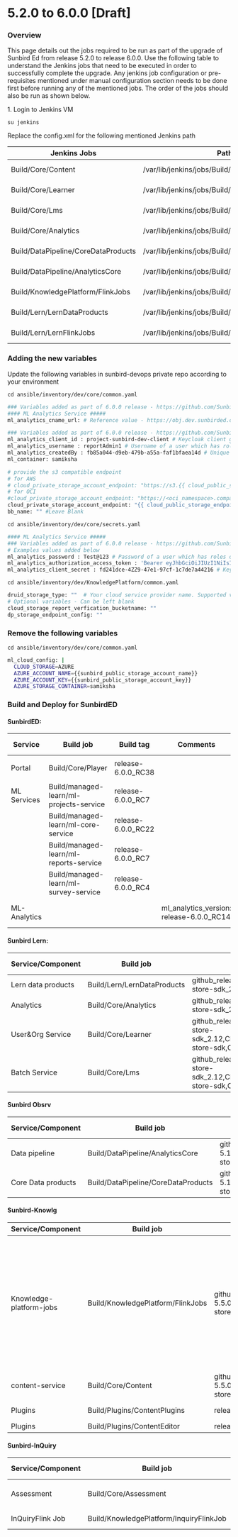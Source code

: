 # 5.2.0 to 6.0.0 \[Draft]

###

### Overview <a href="#user-content-overview" id="user-content-overview"></a>

This page details out the jobs required to be run as part of the upgrade of Sunbird Ed from release 5.2.0 to release 6.0.0. Use the following table to understand the Jenkins jobs that need to be executed in order to successfully complete the upgrade. Any jenkins job configuration or pre-requisites mentioned under manual configuration section needs to be done first before running any of the mentioned jobs. The order of the jobs should also be run as shown below.

1\. Login to Jenkins VM

```su jenkins```


Replace the config.xml for the following mentioned Jenkins path

| Jenkins Jobs  | Path of Jenkins Server  | Update Jenkins job URL  |
|---|---|---|
| Build/Core/Content  | /var/lib/jenkins/jobs/Build/jobs/Core/jobs/Content  |  https://raw.githubusercontent.com/project-sunbird/sunbird-devops/release-6.0.0/deploy/jenkins/jobs/Build/jobs/Core/jobs/Content/config.xml |
| Build/Core/Learner  | /var/lib/jenkins/jobs/Build/jobs/Core/jobs/Learner  |  https://raw.githubusercontent.com/project-sunbird/sunbird-devops/blob/release-6.0.0/deploy/jenkins/jobs/Build/jobs/Core/jobs/Learner/config.xml |
|Build/Core/Lms   | /var/lib/jenkins/jobs/Build/jobs/Core/jobs/Lms  | https://raw.githubusercontent.com/project-sunbird/sunbird-devops/blob/release-6.0.0/deploy/jenkins/jobs/Build/jobs/Core/jobs/Lms/config.xml  |
| Build/Core/Analytics  | /var/lib/jenkins/jobs/Build/jobs/Core/jobs/Analytics  |  https://raw.githubusercontent.com/project-sunbird/sunbird-devops/blob/release-6.0.0/deploy/jenkins/jobs/Build/jobs/Core/jobs/Analytics/config.xml |
|  Build/DataPipeline/CoreDataProducts | /var/lib/jenkins/jobs/Build/jobs/DataPipeline/jobs/CoreDataProducts  |  https://raw.githubusercontent.com/project-sunbird/sunbird-devops/blob/release-6.0.0/deploy/jenkins/jobs/Build/jobs/DataPipeline/jobs/CoreDataProducts/config.xml |
| Build/DataPipeline/AnalyticsCore  |  /var/lib/jenkins/jobs/Build/jobs/DataPipeline/jobs/AnalyticsCore | https://raw.githubusercontent.com/project-sunbird/sunbird-devops/blob/release-6.0.0/deploy/jenkins/jobs/Build/jobs/DataPipeline/jobs/AnalyticsCore/config.xml  |
| Build/KnowledgePlatform/FlinkJobs  | /var/lib/jenkins/jobs/Build/jobs/KnowledgePlatform/jobs/FlinkJobs  |  https://raw.githubusercontent.com/project-sunbird/sunbird-devops/blob/release-6.0.0/deploy/jenkins/jobs/Build/jobs/KnowledgePlatform/jobs/FlinkJobs/config.xml |
| Build/Lern/LernDataProducts  |  /var/lib/jenkins/jobs/Build/jobs/Lern/jobs/LernDataProducts |  https://raw.githubusercontent.com/project-sunbird/sunbird-devops/blob/release-6.0.0/deploy/jenkins/jobs/Build/jobs/Lern/jobs/LernDataProducts/config.xml |
| Build/Lern/LernFlinkJobs  | /var/lib/jenkins/jobs/Build/jobs/Lern/jobs/LernFlinkJobs  |  https://raw.githubusercontent.com/project-sunbird/sunbird-devops/blob/release-6.0.0/deploy/jenkins/jobs/Build/jobs/Lern/jobs/LernFlinkJobs/config.xml |

### Adding the new variables
Update the  following variables in sunbird-devops private repo according to your environment

```cd ansible/inventory/dev/core/common.yaml```

```bash
### Variables added as part of 6.0.0 release - https://github.com/Sunbird-Ed/ml-analytics-service/tree/release-6.0.0/release-notes/6.0.0.md
#### ML Analytics Service #####
ml_analytics_cname_url: # Reference value - https://obj.dev.sunbirded.org/samiksha/

### Variables added as part of 6.0.0 release - https://github.com/Sunbird-Ed/ml-analytics-service/tree/release-6.0.0/release-notes/6.0.0.md
ml_analytics_client_id : project-sunbird-dev-client # Keycloak client group
ml_analytics_username : reportAdmin1 # Username of a user which has roles of "PROGRAM_MANAGER", "PROGRAM_DESIGNER", "REPORT_ADMIN", "REPORT_VIEWER"
ml_analytics_createdBy : fb85a044-d9eb-479b-a55a-faf1bfaea14d # Unique system generated user UUID which is the same user as above
ml_container: samiksha

# provide the s3 compatible endpoint
# for AWS
# cloud_private_storage_account_endpoint: "https://s3.{{ cloud_public_storage_region }}.amazonaws.com"
# for OCI
#cloud_private_storage_account_endpoint: "https://<oci_namespace>.compat.objectstorage.{{cloud_public_storage_region}}.oraclecloud.com"
cloud_private_storage_account_endpoint: "{{ cloud_public_storage_endpoint }}" # Leave Blank for Azure
bb_name: "" #Leave Blank
```
```cd ansible/inventory/dev/core/secrets.yaml```

```bash
#### ML Analytics Service #####
### Variables added as part of 6.0.0 release - https://github.com/Sunbird-Ed/ml-analytics-service/tree/release-6.0.0/release-notes/6.0.0.md
# Examples values added below
ml_analytics_password : Test@123 # Password of a user which has roles of "PROGRAM_MANAGER", "PROGRAM_DESIGNER", "REPORT_ADMIN", "REPORT_VIEWER"
ml_analytics_authorization_access_token : 'Bearer eyJhbGciOiJIUzI1NiIsInR5cCI6IkpXVCJ9.eyJpc3MiOiJkOTY3NzRjYzXXXXXXXXXXXXXQ4Y2RiOWQ2Mzg0OSJ9.n4hXxKxl_698yeZPSWhXeGvMOb4esfgPadIZe8jZ0Z4' # Bearer auth token which has access to APIs as defined in the https://github.com/Sunbird-Ed/ml-analytics-service/tree/release-6.0.0/release-notes/6.0.0.md
ml_analytics_client_secret : fd241dce-4ZZ9-47e1-97cf-1c7de7a44216 # Keycloak client secret for creating tokens, mapped to client id supplied to variable ml_analytics_client_id
```

```cd ansible/inventory/dev/KnowledgePlatform/common.yaml```

```bash
druid_storage_type: ""  # Your cloud service provider name. Supported values are aws, azure, gcloud
# Optional variables - Can be left blank
cloud_storage_report_verfication_bucketname: ""
dp_storage_endpoint_config: ""
```
### Remove the following variables

```cd ansible/inventory/dev/core/common.yaml```


```bash
ml_cloud_config: |
  CLOUD_STORAGE=AZURE
  AZURE_ACCOUNT_NAME={{sunbird_public_storage_account_name}}
  AZURE_ACCOUNT_KEY={{sunbird_public_storage_account_key}}
  AZURE_STORAGE_CONTAINER=samiksha
```

###

### **Build and Deploy for SunbirdED**

####

#### **SunbirdED:**

| Service      | Build job                               | Build tag           | Comments                                    | Deploy Job                                | Deploy tag    |
| ------------ | --------------------------------------- | ------------------- | ------------------------------------------- | ----------------------------------------- | ------------- |
| Portal       | <p>Build/Core/Player<br></p>            | release-6.0.0\_RC38 |                                             | Deploy/Kubernetes/Player                  | release-6.0.0 |
| ML Services  | Build/managed-learn/ml-projects-service | release-6.0.0\_RC7  |                                             | Deploy/managed-learn/ml-projects-service  | release-6.0.0 |
|              | Build/managed-learn/ml-core-service     | release-6.0.0\_RC22 |                                             | Deploy/managed-learn/ml-core-service      | release-6.0.0 |
|              | Build/managed-learn/ml-reports-service  | release-6.0.0\_RC7  |                                             | Deploy/managed-learn/ml-reports-service   | release-6.0.0 |
|              | Build/managed-learn/ml-survey-service   | release-6.0.0\_RC4  |                                             | Deploy/managed-learn/ml-survey-service    | release-6.0.0 |
| ML-Analytics |                                         |                     | ml\_analytics\_version: release-6.0.0\_RC14 | Deploy/managed-learn/ml-analytics-service | release-5.2.0 |

####

#### Sunbird Lern:

| Service/Component | Build job | Build tag | Deploy Job | Deploy tag | Comments |
| --- | --- | --- | --- | --- | --- |
| Lern data products | Build/Lern/LernDataProducts | github\_release\_tag:release-5.3.1\_RC1,CLOUD\_STORE\_GROUP\_ID:org.sunbird,CLOUD\_STORE\_ARTIFACT\_ID:cloud-store-sdk\_2.12,CLOUD\_STORE\_VERSION:1.4.6 | Deploy/Lern/LernDataProducts | release-5.1.0_RC1 |     |
| Analytics | Build/Core/Analytics | github\_release\_tag:release-5.1.2\_RC1,CLOUD\_STORE\_GROUP\_ID:org.sunbird,CLOUD\_STORE\_ARTIFACT\_ID:cloud-store-sdk\_2.12,CLOUD\_STORE\_VERSION:1.4.0 | Deploy/Kubernetes/Analytics | release-5.2.0-lern |     |
| User&Org Service | Build/Core/Learner | github\_release\_tag:release-5.3.1\_RC1,CLOUD\_STORE\_GROUP\_ID:org.sunbird,CLOUD\_STORE\_ARTIFACT\_ID:cloud-store-sdk\_2.12,CLOUD\_STORE\_VERSION:1.4.0CLOUD\_STORE\_GROUP\_ID:org.sunbird,CLOUD\_STORE\_ARTIFACT\_ID:cloud-store-sdk,CLOUD\_STORE\_VERSION:1.4.6 | Deploy/Kubernetes/Learner | release-5.3.0-lern |     |
| Batch Service | Build/Core/Lms | github\_release\_tag:release-5.3.2\_RC1,,CLOUD\_STORE\_GROUP\_ID:org.sunbird,CLOUD\_STORE\_ARTIFACT\_ID:cloud-store-sdk\_2.12,CLOUD\_STORE\_VERSION:1.4.0CLOUD\_STORE\_GROUP\_ID:org.sunbird,CLOUD\_STORE\_ARTIFACT\_ID:cloud-store-sdk,CLOUD\_STORE\_VERSION:1.4.6 | Deploy/Kubernetes/Lms | release-5.3.0-lern |     |


#### Sunbird Obsrv

| Service/Component | Build job | Build tag | Deploy Job | Deploy tag | Comments |
| --- | --- | --- | --- | --- | --- |
| Data pipeline | Build/DataPipeline/AnalyticsCore | github\_release\_tag:release-5.1.2\_RC1,CLOUD\_STORE\_GROUP\_ID:org.sunbird,CLOUD\_STORE\_ARTIFACT\_ID:cloud-store-sdk\_2.12,CLOUD\_STORE\_VERSION:1.4.0 | Deploy/DataPipeline/AnalyticsCore | release-5.0.0_RC1 |     |
| Core Data products | Build/DataPipeline/CoreDataProducts | github\_release\_tag:release-5.1.2\_RC1,CLOUD\_STORE\_GROUP\_ID:org.sunbird,CLOUD\_STORE\_ARTIFACT\_ID:cloud-store-sdk\_2.12,CLOUD\_STORE\_VERSION:1.4.0 | Deploy/DataPipeline/CoreDataProducts | release-5.0.0_RC1 |     |



#### **Sunbird-Knowlg**

| Service/Component | Build job | Build tag | Deploy Job | Deploy tag | Comments |
| --- | --- | --- | --- | --- | --- |
| Knowledge-platform-jobs | Build/KnowledgePlatform/FlinkJobs | github\_release\_tag:release-5.5.0\_RC2,CLOUD\_STORE\_GROUP\_ID:org.sunbird,CLOUD\_STORE\_ARTIFACT\_ID:cloud-store-sdk\_2.12,CLOUD\_STORE\_VERSION:1.4.6 | Deploy/KnowledgePlatform/FlinkJobs | release-5.4.1_RC1 | Jobs to be deployed: **1\. asset-enrichment 2.content-publish 3. post-publish-processor 4. qrcode-image-generator 5. video-stream-generator** |
| content-service | Build/Core/Content | github\_release\_tag:release-5.5.0\_RC1,CLOUD\_STORE\_GROUP\_ID:org.sunbird,CLOUD\_STORE\_ARTIFACT\_ID:cloud-store-sdk,CLOUD\_STORE_VERSION:1.4.6 | Deploy/Kubernetes/Content | release-6.0.0 |     |
| Plugins | Build/Plugins/ContentPlugins | release-5.2.1_RC3 | Deploy/Plugins/ContentPlugins | release-6.0.0 |     |
| Plugins | Build/Plugins/ContentEditor | release-5.2.1_RC3 | Deploy/Plugins/ContentEditor | release6.0.0 |     |

#### **Sunbird-InQuiry**

| Service/Component | Build job | Build tag | Deploy Job | Deploy tag | Comments |
| --- | --- | --- | --- | --- | --- |
| Assessment | Build/Core/Assessment | inquiry\_release\_tag:release-5.6.0\_RC1,core\_release\_tag:release-5.2.0\_RC2 | Deploy/Kubernetes/Assessment | release-6.0.0 |     |
| InQuiryFlink Job | Build/KnowledgePlatform/InquiryFlinkJob | release-5.7.0_RC2 | Deploy/KnowledgePlatform/InquiryFlinkJob | release-5.7.0_RC1 |     |

